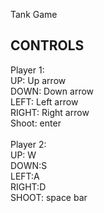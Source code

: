 Tank Game



## CONTROLS 
Player 1: <br>
UP: Up arrow <br>
DOWN: Down arrow<br>
LEFT: Left arrow<br>
RIGHT: Right arrow<br>
Shoot: enter<br><br>
Player 2:<br>
UP: W<br>
DOWN:S<br>
LEFT:A<br>
RIGHT:D<br>
SHOOT: space bar<br>

          


